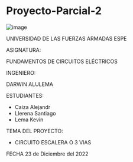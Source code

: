 # Proyecto-Parcial-2

![image](https://user-images.githubusercontent.com/116772752/208487145-d0353032-6309-4f57-a2a8-ec74218dba3d.png)

UNIVERSIDAD DE LAS FUERZAS ARMADAS ESPE

ASIGNATURA:

FUNDAMENTOS DE CIRCUITOS ELÉCTRICOS

INGENIERO:

DARWIN ALULEMA

ESTUDIANTES:

* Caiza Alejandr
* Llerena Santiago 
* Lema Kevin

TEMA DEL PROYECTO:

* CIRCUITO ESCALERA O 3 VIAS 

FECHA 23 de Diciembre del 2022
